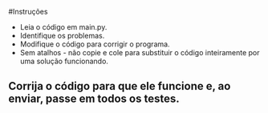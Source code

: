 #Instruções

* Leia o código em main.py.
* Identifique os problemas.
* Modifique o código para corrigir o programa.
* Sem atalhos - não copie e cole para substituir o código inteiramente por uma solução funcionando.

## Corrija o código para que ele funcione e, ao enviar, passe em todos os testes.
